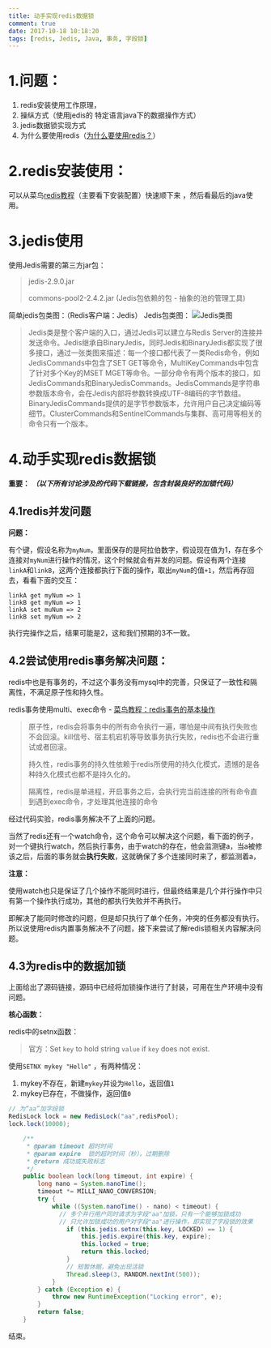 ```yaml
---
title: 动手实现redis数据锁
comment: true
date: 2017-10-18 10:18:20
tags: [redis, Jedis, Java, 事务, 字段锁]
---
```


# 1.问题：

1. redis安装使用工作原理，
2. 操纵方式（使用jedis的 特定语言java下的数据操作方式）
3. jedis数据锁实现方式
4. 为什么要使用redis（[为什么要使用redis？](http://blog.csdn.net/yujin2010good/article/details/54729939)）

# 2.redis安装使用：

可以从菜鸟[redis教程](http://www.runoob.com/redis/redis-install.html)（主要看下安装配置）快速顺下来 ，然后看最后的java使用。
# 3.jedis使用

使用Jedis需要的第三方jar包：

> jedis-2.9.0.jar
>
> commons-pool2-2.4.2.jar (Jedis包依赖的包 - 抽象的池的管理工具)

简单jedis包类图：（Redis客户端：Jedis）
Jedis包类图：
![Jedis类图](http://ortur5wom.bkt.clouddn.com/redis.png)

> Jedis类是整个客户端的入口，通过Jedis可以建立与Redis Server的连接并发送命令。Jedis继承自BinaryJedis，同时Jedis和BinaryJedis都实现了很多接口，通过一张类图来描述：每一个接口都代表了一类Redis命令，例如JedisCommands中包含了SET GET等命令，MultiKeyCommands中包含了针对多个Key的MSET MGET等命令。一部分命令有两个版本的接口，如JedisCommands和BinaryJedisCommands。JedisCommands是字符串参数版本命令，会在Jedis内部将参数转换成UTF-8编码的字节数组。BinaryJedisCommands提供的是字节参数版本，允许用户自己决定编码等细节。ClusterCommands和SentinelCommands与集群、高可用等相关的命令只有一个版本。
>

# 4.动手实现redis数据锁

**重要：** ***（以下所有讨论涉及的代码下载链接，包含封装良好的加锁代码）***

## 4.1redis并发问题 

**问题：**

有个键，假设名称为`myNum`，里面保存的是阿拉伯数字，假设现在值为1，存在多个连接对`myNum`进行操作的情况，这个时候就会有并发的问题。假设有两个连接`linkA`和`linkB`，这两个连接都执行下面的操作，取出`myNum`的值`+1`，然后再存回去，看看下面的交互：

```
linkA get myNum => 1
linkB get myNum => 1
linkA set muNum => 2
linkB set myNum => 2
```



执行完操作之后，结果可能是2，这和我们预期的3不一致。

## 4.2尝试使用redis事务解决问题：



redis中也是有事务的，不过这个事务没有mysql中的完善，只保证了一致性和隔离性，不满足原子性和持久性。

redis事务使用multi、exec命令 - [菜鸟教程：redis事务的基本操作](http://www.runoob.com/redis/redis-transactions.html)

> 原子性，redis会将事务中的所有命令执行一遍，哪怕是中间有执行失败也不会回滚。kill信号、宿主机宕机等导致事务执行失败，redis也不会进行重试或者回滚。
>
> 持久性，redis事务的持久性依赖于redis所使用的持久化模式，遗憾的是各种持久化模式也都不是持久化的。
>
> 隔离性，redis是单进程，开启事务之后，会执行完当前连接的所有命令直到遇到exec命令，才处理其他连接的命令
>

经过代码实验，redis事务解决不了上面的问题。

当然了redis还有一个watch命令，这个命令可以解决这个问题，看下面的例子，对一个键执行watch，然后执行事务，由于watch的存在，他会监测键a，当a被修该之后，后面的事务就会**执行失败**，这就确保了多个连接同时来了，都监测着a，

**注意：**

 使用watch也只是保证了几个操作不能同时进行，但最终结果是几个并行操作中只有第一个操作执行成功，其他的都执行失败并不再执行。

即解决了能同时修改的问题，但是却只执行了单个任务，冲突的任务都没有执行。所以说使用redis内置事务解决不了问题，接下来尝试了解redis锁相关内容解决问题。

## 4.3为redis中的数据加锁

上面给出了源码链接，源码中已经将加锁操作进行了封装，可用在生产环境中没有问题。

**核心函数：**

redis中的setnx函数：

> 官方：Set `key` to hold string `value` if `key` does not exist.

使用`SETNX mykey "Hello"` ，有两种情况：

1. mykey不存在，新建`mykey`并设为`Hello`，返回值`1`
2. mykey已存在，不做操作，返回值`0`

``` java
// 为“aa”加字段锁
RedisLock lock = new RedisLock("aa",redisPool);
lock.lock(10000);
```

``` java
    /**
     * @param timeout 超时时间
     * @param expire  锁的超时时间（秒），过期删除
     * @return 成功或失败标志
     */
    public boolean lock(long timeout, int expire) {
        long nano = System.nanoTime();
        timeout *= MILLI_NANO_CONVERSION;
        try {
            while ((System.nanoTime() - nano) < timeout) {
              // 多个并行用户同时请求为字段"aa"加锁，只有一个能够加锁成功
              // 只允许加锁成功的用户对字段"aa"进行操作，即实现了字段锁的效果 
                if (this.jedis.setnx(this.key, LOCKED) == 1) {
                    this.jedis.expire(this.key, expire);
                    this.locked = true;
                    return this.locked;
                }
                // 短暂休眠，避免出现活锁
                Thread.sleep(3, RANDOM.nextInt(500));
            }
        } catch (Exception e) {
            throw new RuntimeException("Locking error", e);
        }
        return false;
    }
```

结束。




















